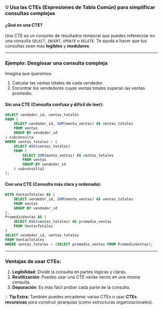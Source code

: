 
### 💡 Usa las CTEs (Expresiones de Tabla Común) para simplificar consultas complejas

#### ¿Qué es una CTE?
Una CTE es un conjunto de resultados temporal que puedes referenciar en una consulta `SELECT`, `INSERT`, `UPDATE` o `DELETE`. Te ayuda a hacer que tus consultas sean más **legibles** y **modulares**.

---

### Ejemplo: Desglosar una consulta compleja

Imagina que queremos:
1. Calcular las ventas totales de cada vendedor.
2. Encontrar los vendedores cuyas ventas totales superan las ventas promedio.

#### Sin una CTE (Consulta confusa y difícil de leer):
```sql
SELECT vendedor_id, ventas_totales
FROM (
    SELECT vendedor_id, SUM(monto_ventas) AS ventas_totales
    FROM ventas
    GROUP BY vendedor_id
) subconsulta
WHERE ventas_totales > (
    SELECT AVG(ventas_totales)
    FROM (
        SELECT SUM(monto_ventas) AS ventas_totales
        FROM ventas
        GROUP BY vendedor_id
    ) subconsulta2
);
```

#### Con una CTE (Consulta más clara y ordenada):
```sql
WITH VentasTotales AS (
    SELECT vendedor_id, SUM(monto_ventas) AS ventas_totales
    FROM ventas
    GROUP BY vendedor_id
),
PromedioVentas AS (
    SELECT AVG(ventas_totales) AS promedio_ventas
    FROM VentasTotales
)
SELECT vendedor_id, ventas_totales
FROM VentasTotales
WHERE ventas_totales > (SELECT promedio_ventas FROM PromedioVentas);
```

---

### Ventajas de usar CTEs:
1. **Legibilidad**: Divide la consulta en partes lógicas y claras.
2. **Reutilización**: Puedes usar una CTE varias veces en una misma consulta.
3. **Depuración**: Es más fácil probar cada parte de la consulta.

💡 **Tip Extra**: También puedes encadenar varias CTEs o usar **CTEs recursivas** para construir jerarquías (como estructuras organizacionales).
